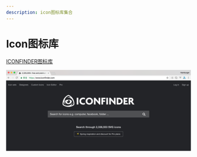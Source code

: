 ```yaml
---
description: icon图标库集合
---
```


# Icon图标库

[ICONFINDER图标库](https://www.iconfinder.com/)

![](../.gitbook/assets/iconfinder.png)

